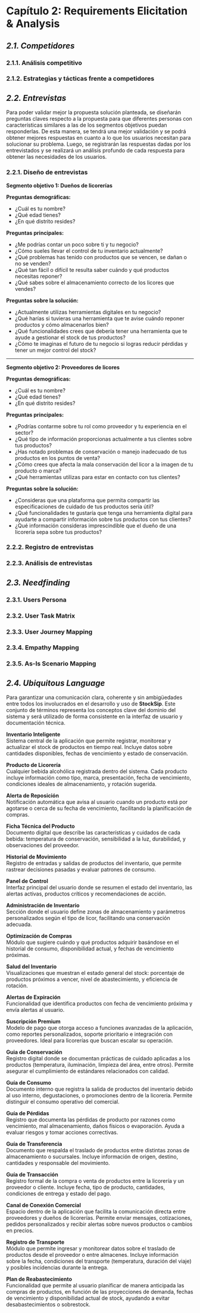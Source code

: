 # Capítulo 2: Requirements Elicitation & Analysis #

## _2.1. Competidores_ ##

### 2.1.1. Análisis competitivo ###

### 2.1.2. Estrategias y tácticas frente a competidores

## _2.2. Entrevistas_ ##

Para poder validar mejor la propuesta solución planteada, se diseñarán preguntas claves respecto a la propuesta para que diferentes personas con características similares a las de los segmentos objetivos puedan responderlas. De esta manera, se tendrá una mejor validación y se podrá obtener mejores respuestas en cuanto a lo que los usuarios necesitan para solucionar su problema. Luego, se registrarán las respuestas dadas por los entrevistados y se realizará un análisis profundo de cada respuesta para obtener las necesidades de los usuarios.

### 2.2.1. Diseño de entrevistas ###

**Segmento objetivo 1: Dueños de licorerías**

**Preguntas demográficas:**
- ¿Cuál es tu nombre?
- ¿Qué edad tienes?
- ¿En qué distrito resides?

**Preguntas principales:**
 - ¿Me podrías contar un poco sobre ti y tu negocio?
 - ¿Cómo sueles llevar el control de tu inventario actualmente?
 - ¿Qué problemas has tenido con productos que se vencen, se dañan o no se venden?
 - ¿Qué tan fácil o difícil te resulta saber cuándo y qué productos necesitas reponer?
 - ¿Qué sabes sobre el almacenamiento correcto de los licores que vendes?

**Preguntas sobre la solución:**
 - ¿Actualmente utilizas herramientas digitales en tu negocio? 
 - ¿Qué harías si tuvieras una herramienta que te avise cuándo reponer productos y cómo almacenarlos bien?
 - ¿Qué funcionalidades crees que debería tener una herramienta que te ayude a gestionar el stock de tus productos? 
 - ¿Cómo te imaginas el futuro de tu negocio si logras
   reducir pérdidas y tener un mejor control del stock?
---

**Segmento objetivo 2: Proveedores de licores**

**Preguntas demográficas:**
- ¿Cuál es tu nombre?
- ¿Qué edad tienes?
- ¿En qué distrito resides?

**Preguntas principales:**
-  ¿Podrías contarme sobre tu rol como proveedor y tu experiencia en el sector?
-  ¿Qué tipo de información proporcionas actualmente a tus clientes sobre tus productos?
-  ¿Has notado problemas de conservación o manejo inadecuado de tus productos en los puntos de venta?
-  ¿Cómo crees que afecta la mala conservación del licor a la imagen de tu producto o marca?
- ¿Qué herramientas utilizas para estar en contacto con tus clientes?

**Preguntas sobre la solución:**
- ¿Consideras que una plataforma que permita compartir las especificaciones de cuidado de tus productos sería útil?
- ¿Qué funcionalidades te gustaría que tenga una herramienta digital para ayudarte a compartir información sobre tus productos con tus clientes?
- ¿Qué información consideras imprescindible que el dueño de una licorería sepa sobre tus productos?

### 2.2.2. Registro de entrevistas ###

### 2.2.3. Análisis de entrevistas ###

## _2.3. Needfinding_ ##

### 2.3.1. Users Persona ###

### 2.3.2. User Task Matrix ###

### 2.3.3. User Journey Mapping ###

### 2.3.4. Empathy Mapping ###

### 2.3.5. As-Is Scenario Mapping ###

## _2.4. Ubiquitous Language_ ##

Para garantizar una comunicación clara, coherente y sin ambigüedades entre todos los involucrados en el desarrollo y uso de **StockSip**. Este conjunto de términos representa los conceptos clave del dominio del sistema y será utilizado de forma consistente en la interfaz de usuario y documentación técnica.

**Inventario Inteligente**  
Sistema central de la aplicación que permite registrar, monitorear y actualizar el stock de productos en tiempo real. Incluye datos sobre cantidades disponibles, fechas de vencimiento y estado de conservación.

**Producto de Licorería**  
Cualquier bebida alcohólica registrada dentro del sistema. Cada producto incluye información como tipo, marca, presentación, fecha de vencimiento, condiciones ideales de almacenamiento, y rotación sugerida.

**Alerta de Reposición**  
Notificación automática que avisa al usuario cuando un producto está por agotarse o cerca de su fecha de vencimiento, facilitando la planificación de compras.

**Ficha Técnica del Producto**  
Documento digital que describe las características y cuidados de cada bebida: temperatura de conservación, sensibilidad a la luz, durabilidad, y observaciones del proveedor.

**Historial de Movimiento**  
Registro de entradas y salidas de productos del inventario, que permite rastrear decisiones pasadas y evaluar patrones de consumo.

**Panel de Control**  
Interfaz principal del usuario donde se resumen el estado del inventario, las alertas activas, productos críticos y recomendaciones de acción.

**Administración de Inventario**  
Sección donde el usuario define zonas de almacenamiento y parámetros personalizados según el tipo de licor, facilitando una conservación adecuada.

**Optimización de Compras**  
Módulo que sugiere cuándo y qué productos adquirir basándose en el historial de consumo, disponibilidad actual, y fechas de vencimiento próximas.

**Salud del Inventario**  
Visualizaciones que muestran el estado general del stock: porcentaje de productos próximos a vencer, nivel de abastecimiento, y eficiencia de rotación.

**Alertas de Expiración**  
Funcionalidad que identifica productos con fecha de vencimiento próxima y envía alertas al usuario.

**Suscripción Premium**  
Modelo de pago que otorga acceso a funciones avanzadas de la aplicación, como reportes personalizados, soporte prioritario e integración con proveedores. Ideal para licorerías que buscan escalar su operación.

**Guia de Conservación**  
Registro digital donde se documentan prácticas de cuidado aplicadas a los productos (temperatura, iluminación, limpieza del área, entre otros). Permite asegurar el cumplimiento de estándares relacionados con calidad.

**Guía de Consumo**  
Documento interno que registra la salida de productos del inventario debido al uso interno, degustaciones, o promociones dentro de la licorería. Permite distinguir el consumo operativo del comercial.

**Guía de Pérdidas**  
Registro que documenta las pérdidas de producto por razones como vencimiento, mal almacenamiento, daños físicos o evaporación. Ayuda a evaluar riesgos y tomar acciones correctivas.

**Guía de Transferencia**  
Documento que respalda el traslado de productos entre distintas zonas de almacenamiento o sucursales. Incluye información de origen, destino, cantidades y responsable del movimiento.

**Guía de Transacción**  
Registro formal de la compra o venta de productos entre la licorería y un proveedor o cliente. Incluye fecha, tipo de producto, cantidades, condiciones de entrega y estado del pago.

**Canal de Conexión Comercial**  
Espacio dentro de la aplicación que facilita la comunicación directa entre proveedores y dueños de licorerías. Permite enviar mensajes, cotizaciones, pedidos personalizados y recibir alertas sobre nuevos productos o cambios en precios.

**Registro de Transporte**  
Módulo que permite ingresar y monitorear datos sobre el traslado de productos desde el proveedor o entre almacenes. Incluye información sobre la fecha, condiciones del transporte (temperatura, duración del viaje) y posibles incidencias durante la entrega.

**Plan de Reabastecimiento**  
Funcionalidad que permite al usuario planificar de manera anticipada las compras de productos, en función de las proyecciones de demanda, fechas de vencimiento y disponibilidad actual de stock, ayudando a evitar desabastecimientos o sobrestock.
